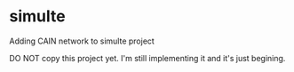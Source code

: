 # simulte
Adding CAIN network to simulte project

DO NOT copy this project yet. I'm still implementing it and it's just begining.
